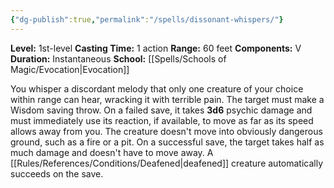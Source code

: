 ```yaml
---
{"dg-publish":true,"permalink":"/spells/dissonant-whispers/"}
---
```


**Level:** 1st-level
**Casting Time:** 1 action
**Range:** 60 feet
**Components:** V
**Duration:** Instantaneous
**School:** [[Spells/Schools of Magic/Evocation\|Evocation]]

You whisper a discordant melody that only one creature of your choice within range can hear, wracking it with terrible pain. The target must make a Wisdom saving throw. On a failed save, it takes **3d6** psychic damage and must immediately use its reaction, if available, to move as far as its speed allows away from you. The creature doesn't move into obviously dangerous ground, such as a fire or a pit. On a successful save, the target takes half as much damage and doesn't have to move away. A [[Rules/References/Conditions/Deafened\|deafened]] creature automatically succeeds on the save.